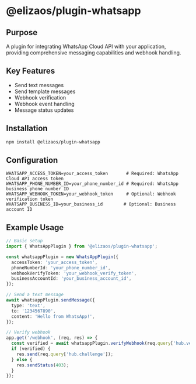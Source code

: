 # @elizaos/plugin-whatsapp

## Purpose
A plugin for integrating WhatsApp Cloud API with your application, providing comprehensive messaging capabilities and webhook handling.

## Key Features
- Send text messages
- Send template messages
- Webhook verification
- Webhook event handling
- Message status updates

## Installation
```bash
npm install @elizaos/plugin-whatsapp
```

## Configuration
```env
WHATSAPP_ACCESS_TOKEN=your_access_token       # Required: WhatsApp Cloud API access token
WHATSAPP_PHONE_NUMBER_ID=your_phone_number_id # Required: WhatsApp business phone number ID
WHATSAPP_WEBHOOK_TOKEN=your_webhook_token     # Optional: Webhook verification token
WHATSAPP_BUSINESS_ID=your_business_id        # Optional: Business account ID
```

## Example Usage
```typescript
// Basic setup
import { WhatsAppPlugin } from '@elizaos/plugin-whatsapp';

const whatsappPlugin = new WhatsAppPlugin({
  accessToken: 'your_access_token',
  phoneNumberId: 'your_phone_number_id',
  webhookVerifyToken: 'your_webhook_verify_token',
  businessAccountId: 'your_business_account_id',
});

// Send a text message
await whatsappPlugin.sendMessage({
  type: 'text',
  to: '1234567890',
  content: 'Hello from WhatsApp!',
});

// Verify webhook
app.get('/webhook', (req, res) => {
  const verified = await whatsappPlugin.verifyWebhook(req.query['hub.verify_token']);
  if (verified) {
    res.send(req.query['hub.challenge']);
  } else {
    res.sendStatus(403);
  }
});
```
